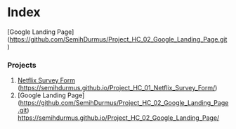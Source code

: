 # Index


[Google Landing Page] (https://github.com/SemihDurmus/Project_HC_02_Google_Landing_Page.git)

### Projects

1. [Netflix Survey Form](https://github.com/SemihDurmus/Project_HC_01_Netflix_Survey_Form.git) <br/>
   (https://semihdurmus.github.io/Project_HC_01_Netflix_Survey_Form/) 
2. [Google Landing Page] (https://github.com/SemihDurmus/Project_HC_02_Google_Landing_Page.git) <br/>
   https://semihdurmus.github.io/Project_HC_02_Google_Landing_Page/

   
